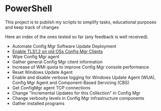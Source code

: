 # PowerShell

This project is to publish my scripts to simplify tasks, educational purposes and keep track of changes

Here an index of the ones tested so far (any feedback is well received).

- Automate Config Mgr Software Update Deployment
- [Enable TLS1.2 on old OSs Config Mgr Clients](Scripts/Enable-TLS.md)
- Wipe Config Mgr agent
- Gather general Config Mgr client information
- Increase of WMI quota to improve Config Mgr console performance
- Reset Windows Update Agent
- Enable and disable verbose logging for Windows Update Agent (WUA), Config Mgr Agent and Component-Based Servicing (CBS)
- Get ConfigMgr agent TCP connections
- Change "Incremental Updates for this Collection" in Config Mgr
- Change verbosity levels in Config Mgr infrastructure components
- Gather installed programs
